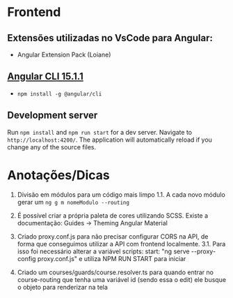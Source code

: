 # Frontend

## Extensões utilizadas no VsCode para Angular:

- Angular Extension Pack (Loiane)

## [Angular CLI 15.1.1](https://github.com/angular/angular-cli)

- `npm install -g @angular/cli`

## Development server

Run `npm install` and `npm run start` for a dev server. Navigate to `http://localhost:4200/`. The application will automatically reload if you change any of the source files.

# Anotações/Dicas

1. Divisão em módulos para um código mais limpo
   1.1. A cada novo módulo gerar um `ng g m nomeModulo --routing`

2. É possível criar a própria paleta de cores utilizando SCSS. Existe a documentação: Guides -> Theming Angular Material

3. Criado proxy.conf.js para não precisar configurar CORS na API, de forma que conseguimos utilizar a API com frontend localmente.
   3.1. Para isso foi necessário alterar a variável scripts: start: "ng serve --proxy-config proxy.conf.js" e utiliza NPM RUN START para iniciar

4. Criado um courses/guards/course.resolver.ts para quando entrar no course-routing que tenha uma variável id (sendo essa o edit) ele busque o objeto para renderizar na tela
